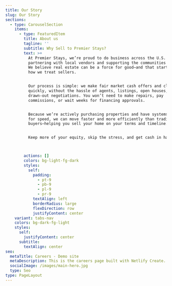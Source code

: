 ```yaml
---
title: Our Story
slug: Our Story
sections:
  - type: CarouselSection
    items:
      - type: FeaturedItem
        title: About us
        tagline: ''
        subtitle: Why Sell to Premier Stays?
        text: >+
          At Premier Stays, we’re proud to do business across the U.S. while
          partnering with local vendors and supporting the communities we serve.
          We believe real estate can be a force for good—and that starts with
          how we treat sellers.


          Our process is simple: we make fair market cash offers and close
          quickly, without the hassle of agents, listings, open houses, or
          drawn-out negotiations. You won’t need to make repairs, pay
          commissions, or wait weeks for financing approvals.


          Because we’re actively purchasing properties and have systems built
          for speed, we can move faster and more efficiently than traditional
          buyers—helping you sell your home on your terms and timeline.


          Keep more of your equity, skip the stress, and get cash in hand—fast.



        actions: []
        colors: bg-light-fg-dark
        styles:
          self:
            padding:
              - pt-9
              - pb-9
              - pl-9
              - pr-9
            textAlign: left
            borderRadius: large
            flexDirection: row
            justifyContent: center
    variant: tabs-nav
    colors: bg-dark-fg-light
    styles:
      self:
        justifyContent: center
      subtitle:
        textAlign: center
seo:
  metaTitle: Careers - Demo site
  metaDescription: This is the careers page built with Netlify Create.
  socialImage: /images/main-hero.jpg
  type: Seo
type: PageLayout
---
```

